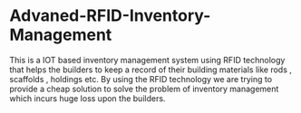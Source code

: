 # Advaned-RFID-Inventory-Management


This is a IOT based inventory management system using RFID technology that helps the builders to keep a record of their building materials like rods , scaffolds , holdings etc. By using the RFID technology we are trying to provide a cheap solution to solve the problem of inventory management which incurs huge loss upon the builders.
